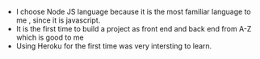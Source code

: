 - I choose Node JS language because it is the most familiar language to me , since it is javascript.
- It is the first time to build a project as front end and back end from A-Z which is good to me
- Using Heroku for the first time was very intersting to learn.
